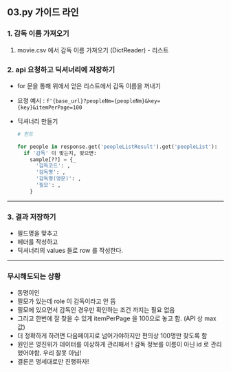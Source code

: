 ## 03.py 가이드 라인

### 1. 감독 이름 가져오기

1. movie.csv 에서 감독 이름 가져오기 (DictReader) - 리스트



### 2. api 요청하고 딕셔너리에 저장하기

- for 문을 통해 위에서 얻은 리스트에서 감독 이름을 꺼내기
- 요청 예시 : `f'{base_url}?peopleNm={peopleNm}&key={key}&itemPerPage=100`

- 딕셔너리 만들기

  ```python
  # 힌트
  
  for people in response.get('peopleListResult').get('peopleList'):
    if '감독' 이 맞는지, 맞으면:
      sample[??] = {_
        '감독코드': ,
        '감독명': ,
        '감독명(영문)': ,
        '필모': ,
      }
  ```



---



### 3. 결과 저장하기

- 필드명을 맞추고
- 헤더를 작성하고
- 딕셔너리의 values 들로 row 를 작성한다.



----



### 무시해도되는 상황

- 동명이인
- 필모가 있는데 role 이 감독이라고 안 뜸
- 필모에 있으면서 감독인 경우만 확인하는 조건 까지는 필요 없음
- 그리고 한번에 잘 찾을 수 있게 itemPerPage 을 100으로 놓고 함. (API 상 max 값)
- 더 정확하게 하려면 다음페이지로 넘어가야하지만 편의상 100명만 찾도록 함
- 원인은 영진위가 데이터를 이상하게 관리해서 !  감독 정보를 이름이 아닌 id 로 관리했어야함. 우리 잘못 아님!
- 결론은 명세대로만 진행하자!



